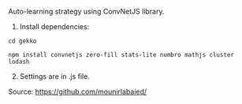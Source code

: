 Auto-learning strategy using ConvNetJS library.

1. Install dependencies:

`cd gekko`

`npm install convnetjs zero-fill stats-lite numbro mathjs cluster lodash`

2. Settings are in .js file.

Source: https://github.com/mounirlabaied/
